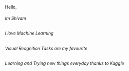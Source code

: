 Hello,
###### Im Shivam
###### I love Machine Learning
###### Visual Reognition Tasks are my favourite
###### Learning and Trying new things everyday thanks to Kaggle
